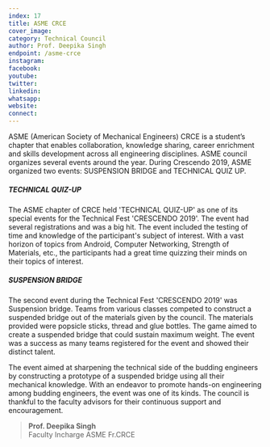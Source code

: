 ```yaml
---
index: 17
title: ASME CRCE
cover_image:
category: Technical Council
author: Prof. Deepika Singh
endpoint: /asme-crce
instagram:
facebook:
youtube:
twitter:
linkedin:
whatsapp:
website:
connect:
---
```


ASME (American Society of Mechanical Engineers) CRCE is a student’s chapter that enables collaboration, knowledge sharing, career enrichment and skills development across all engineering disciplines. ASME council organizes several events around the year. During Crescendo 2019, ASME organized two events: SUSPENSION BRIDGE and TECHNICAL QUIZ UP.

##### TECHNICAL QUIZ-UP

The ASME chapter of CRCE held 'TECHNICAL QUIZ-UP' as one of its special events for the Technical Fest 'CRESCENDO 2019'. The event had several registrations and was a big hit. The event included the testing of time and knowledge of the participant's subject of interest. With a vast horizon of topics from Android, Computer Networking, Strength of Materials, etc., the participants had a great time quizzing their minds on their topics of interest.

##### SUSPENSION BRIDGE

The second event during the Technical Fest 'CRESCENDO 2019' was Suspension bridge. Teams from various classes competed to construct a suspended bridge out of the materials given by the council. The materials provided were popsicle sticks, thread and glue bottles. The game aimed to create a suspended bridge that could sustain maximum weight. The event was a success as many teams registered for the event and showed their distinct talent.

The event aimed at sharpening the technical side of the budding engineers by constructing a prototype of a suspended bridge using all their mechanical knowledge. With an endeavor to promote hands-on engineering among budding engineers, the event was one of its kinds. The council is thankful to the faculty advisors for their continuous support and encouragement.

> **Prof. Deepika Singh**<br>
> Faculty Incharge
> ASME Fr.CRCE

